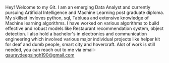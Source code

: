 Hey! Welcome to my Git. I am an emerging Data Analyst and currently pursuing Artificial Intelligence and Machine Learning post graduate diploma.
My skillset invloves python, sql, Tabluea and extensive knowledge of Machine learning algorithms. I have worked on various algorithms to build effective and robust models like Restaurant recommendation system, object detection. 
I also hold a bachelor's in electronics and communication engineering which involved various major individual projects like helper kit for deaf and dumb people, smart city and hovercraft. 
Alot of work is still needed, you can reach out to me via email- gauravdeepsingh190@gmail.com
